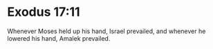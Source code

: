 # Exodus 17:11

Whenever Moses held up his hand, Israel prevailed, and whenever he lowered his hand, Amalek prevailed.
